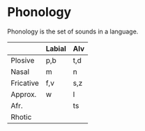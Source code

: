 # Phonology
Phonology is the set of sounds in a language.

|           | Labial | Alv |
|:--------- | ------ | --- |
| Plosive   |  p,b   | t,d |
| Nasal     |   m    |  n  |
| Fricative |  f,v   | s,z |
| Approx.   |   w    |  l  |
| Afr.      |        | ts
| Rhotic    |        |
